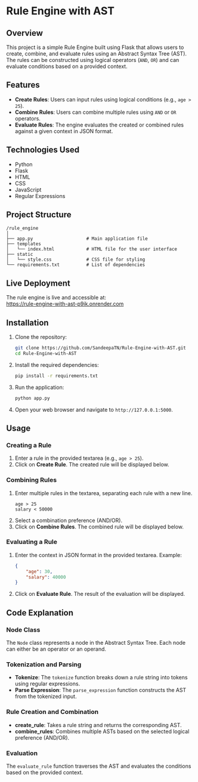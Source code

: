 # Rule Engine with AST

## Overview

This project is a simple Rule Engine built using Flask that allows users to create, combine, and evaluate rules using an Abstract Syntax Tree (AST). The rules can be constructed using logical operators (`AND`, `OR`) and can evaluate conditions based on a provided context.

## Features

- **Create Rules**: Users can input rules using logical conditions (e.g., `age > 25`).
- **Combine Rules**: Users can combine multiple rules using `AND` or `OR` operators.
- **Evaluate Rules**: The engine evaluates the created or combined rules against a given context in JSON format.

## Technologies Used

- Python
- Flask
- HTML
- CSS
- JavaScript
- Regular Expressions

## Project Structure

```
/rule_engine
│
├── app.py                    # Main application file
├── templates
│   └── index.html            # HTML file for the user interface
├── static
│   └── style.css             # CSS file for styling
└── requirements.txt          # List of dependencies
```

## Live Deployment

The rule engine is live and accessible at:  
https://rule-engine-with-ast-p9ik.onrender.com


## Installation

1. Clone the repository:

   ```bash
   git clone https://github.com/SandeepaTN/Rule-Engine-with-AST.git
   cd Rule-Engine-with-AST
   ```

2. Install the required dependencies:

   ```bash
   pip install -r requirements.txt
   ```

3. Run the application:

   ```bash
   python app.py
   ```

4. Open your web browser and navigate to `http://127.0.0.1:5000`.


## Usage

### Creating a Rule

1. Enter a rule in the provided textarea (e.g., `age > 25`).
2. Click on **Create Rule**. The created rule will be displayed below.

### Combining Rules

1. Enter multiple rules in the textarea, separating each rule with a new line.
   ```
   age > 25
   salary < 50000
   ```
2. Select a combination preference (AND/OR).
3. Click on **Combine Rules**. The combined rule will be displayed below.

### Evaluating a Rule

1. Enter the context in JSON format in the provided textarea. Example:
   ```json
   {
       "age": 30,
       "salary": 40000
   }
   ```
2. Click on **Evaluate Rule**. The result of the evaluation will be displayed.

## Code Explanation

### Node Class

The `Node` class represents a node in the Abstract Syntax Tree. Each node can either be an operator or an operand.

### Tokenization and Parsing

- **Tokenize**: The `tokenize` function breaks down a rule string into tokens using regular expressions.
- **Parse Expression**: The `parse_expression` function constructs the AST from the tokenized input.

### Rule Creation and Combination

- **create_rule**: Takes a rule string and returns the corresponding AST.
- **combine_rules**: Combines multiple ASTs based on the selected logical preference (AND/OR).

### Evaluation

The `evaluate_rule` function traverses the AST and evaluates the conditions based on the provided context.
